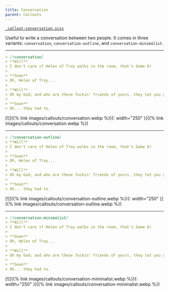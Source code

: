 ```yaml
---
title: Conversation
parent: Callouts
---
```


[`_callout-conversation.scss`](https://github.com/ElsaTam/obsidian-fancy-a-story/blob/main/snippets/editor/callouts/_callout-conversation.scss)

Useful to write a conversation between two people. It comes in three variants: `conversation`, `conversation-outline`, and `conversation-minimalist`.

---

```markdown
> [!conversation]
> **Will**
> I don't care if Helen of Troy walks in the room, that's Game 6!
> 
> **Sean**
> Oh, Helen of Troy...
> 
> **Will**
> Oh my God; and who are these fuckin' friends of yours, they let you get away with that?
> 
> **Sean**
> Oh... they had to.
```

[![]({% link images/callouts/conversation.webp %}){: width="250" }]({% link images/callouts/conversation.webp %})

---

```markdown
> [!conversation-outline]
> **Will**
> I don't care if Helen of Troy walks in the room, that's Game 6!
> 
> **Sean**
> Oh, Helen of Troy...
> 
> **Will**
> Oh my God; and who are these fuckin' friends of yours, they let you get away with that?
> 
> **Sean**
> Oh... they had to.
```

[![]({% link images/callouts/conversation-outline.webp %}){: width="250" }]({% link images/callouts/conversation-outline.webp %})

---

```markdown
> [!conversation-minimalist]
> **Will**
> I don't care if Helen of Troy walks in the room, that's Game 6!
> 
> **Sean**
> Oh, Helen of Troy...
> 
> **Will**
> Oh my God; and who are these fuckin' friends of yours, they let you get away with that?
> 
> **Sean**
> Oh... they had to.
```

[![]({% link images/callouts/conversation-minimalist.webp %}){: width="250" }]({% link images/callouts/conversation-minimalist.webp %})

